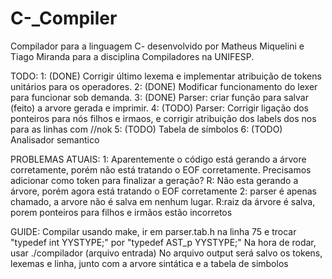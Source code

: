 # C-_Compiler
Compilador para a linguagem C- desenvolvido por Matheus Miquelini e Tiago Miranda para a disciplina Compiladores na UNIFESP.

TODO: 
    1: (DONE) Corrigir último lexema e implementar atribuição de tokens unitários para os operadores.
    2: (DONE)  Modificar funcionamento do lexer para funcionar sob demanda.
    3: (DONE) Parser: criar função para salvar (feito) a arvore gerada e imprimir.
    4: (TODO) Parser: Corrigir ligação dos ponteiros para nós filhos e irmaos, e corrigir atribuição dos labels dos nos para as linhas com //nok
    5: (TODO) Tabela de símbolos
    6: (TODO) Analisador semantico

PROBLEMAS ATUAIS:
    1: Aparentemente o código está gerando a árvore corretamente, porém não está tratando o EOF corretamente. Precisamos adicionar como token para finalizar a geração? R: Não esta gerando a árvore, porém agora está tratando o EOF corretamente
    2: parser é apenas chamado, a arvore não é salva em nenhum lugar. R:raiz da árvore é salva, porem ponteiros para filhos e irmãos estão incorretos

GUIDE:
    Compilar usando make, ir em parser.tab.h na linha 75 e trocar "typedef int YYSTYPE;" por "typedef AST_p YYSTYPE;"
    Na hora de rodar, usar ./compilador (arquivo entrada)
    No arquivo output será salvo os tokens, lexemas e linha, junto com a arvore sintática e a tabela de simbolos